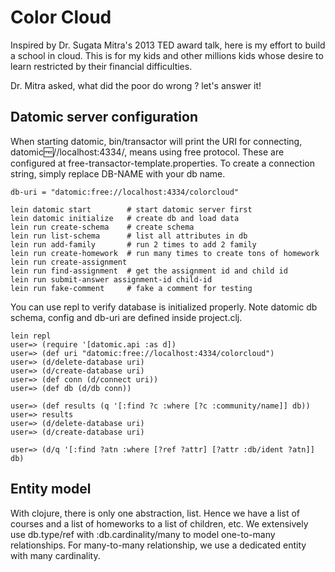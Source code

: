 # Color Cloud

Inspired by Dr. Sugata Mitra's 2013 TED award talk, here is my effort to build a school in cloud. This is for my kids and other millions kids whose desire to learn restricted by their financial difficulties.

Dr. Mitra asked, what did the poor do wrong ? let's answer it!


## Datomic server configuration

When starting datomic, bin/transactor will print the URI for connecting,
datomic:free://localhost:4334/<DB-NAME>, means using free protocol. These are configured at free-transactor-template.properties.
To create a connection string, simply replace DB-NAME with your db name.

    db-uri = "datomic:free://localhost:4334/colorcloud"

    lein datomic start        # start datomic server first
    lein datomic initialize   # create db and load data
    lein run create-schema    # create schema
    lein run list-schema      # list all attributes in db
    lein run add-family       # run 2 times to add 2 family
    lein run create-homework  # run many times to create tons of homework
    lein run create-assignment
    lein run find-assignment  # get the assignment id and child id
    lein run submit-answer assignment-id child-id 
    lein run fake-comment     # fake a comment for testing

You can use repl to verify database is initialized properly. Note datomic db schema, config and db-uri are defined inside project.clj.


    lein repl
    user=> (require '[datomic.api :as d])
    user=> (def uri "datomic:free://localhost:4334/colorcloud")
    user=> (d/delete-database uri)
    user=> (d/create-database uri)
    user=> (def conn (d/connect uri))
    user=> (def db (d/db conn))

    user=> (def results (q '[:find ?c :where [?c :community/name]] db))
    user=> results
    user=> (d/delete-database uri)
    user=> (d/create-database uri)

    user=> (d/q '[:find ?atn :where [?ref ?attr] [?attr :db/ident ?atn]] db)

## Entity model

With clojure, there is only one abstraction, list. Hence we have a list of courses and a list of homeworks to a list of children, etc. We extensively use db.type/ref with :db.cardinality/many to model one-to-many relationships. For many-to-many relationship, we use a dedicated entity with many cardinality.
